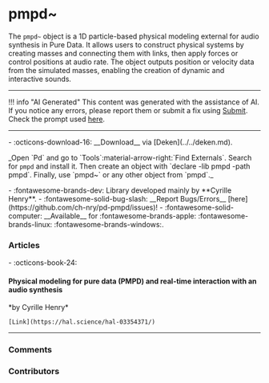 # pmpd~

The `pmpd~` object is a 1D particle-based physical modeling external for audio synthesis in Pure Data. It allows users to construct physical systems by creating masses and connecting them with links, then apply forces or control positions at audio rate. The object outputs position or velocity data from the simulated masses, enabling the creation of dynamic and interactive sounds.

---

!!! info "AI Generated"
    This content was generated with the assistance of AI. If you notice any errors, please report them or submit a fix using [Submit](../../submit.md). Check the prompt used [here](../../prompts/helppatchai.md).

---

<div class="grid cards" markdown>
- :octicons-download-16: __Download__ via [Deken](../../deken.md).  <p style="font-size: 14px">_Open `Pd` and go to `Tools`:material-arrow-right:`Find Externals`. Search for <code>pmpd</code> and install it. Then create an object with `declare -lib pmpd -path pmpd`. Finally, use `pmpd~` or any other object from `pmpd`._</p>
- :fontawesome-brands-dev: Library developed mainly by **Cyrille Henry**.
- :fontawesome-solid-bug-slash: __Report Bugs/Errors__ [here](https://github.com/ch-nry/pd-pmpd/issues)!
- :fontawesome-solid-computer: __Available__ for :fontawesome-brands-apple: :fontawesome-brands-linux: :fontawesome-brands-windows:.
</div><h3>Articles</h3>

<div class="grid cards" markdown>
- :octicons-book-24: 
    <h4>Physical modeling for pure data (PMPD) and real-time interaction with an audio synthesis</h4>
    *by Cyrille Henry*

    [Link](https://hal.science/hal-03354371/)
</div>



---

<h3>Comments</h3>

<script src="https://giscus.app/client.js"
    data-repo="charlesneimog/Awesome-PD"
    data-repo-id="R_kgDOLaunFg"
    data-category="Comments"
    data-category-id="DIC_kwDOLaunFs4CnXHy"
    data-mapping="title"
    data-strict="0"
    data-reactions-enabled="1"
    data-emit-metadata="0"
    data-input-position="bottom"
    data-theme="preferred_color_scheme"
    data-lang="en"
    data-loading="lazy"
    crossorigin="anonymous"
    async>
</script>
    
<h3>Contributors</h3>

<div id="avatars"></div>

<script>
const nicknames = ["charlesneimog"];
const container = document.getElementById('avatars');
nicknames.forEach(nick => {
  const link = document.createElement('a');
  link.href = `https://github.com/${nick}`;
  link.target = '_blank'; // opens in new tab
  const img = document.createElement('img');
  img.src = `https://github.com/${nick}.png`;
  img.alt = nick;
  img.className = 'avatar';
  link.appendChild(img);
  container.appendChild(link);
});
</script>
    